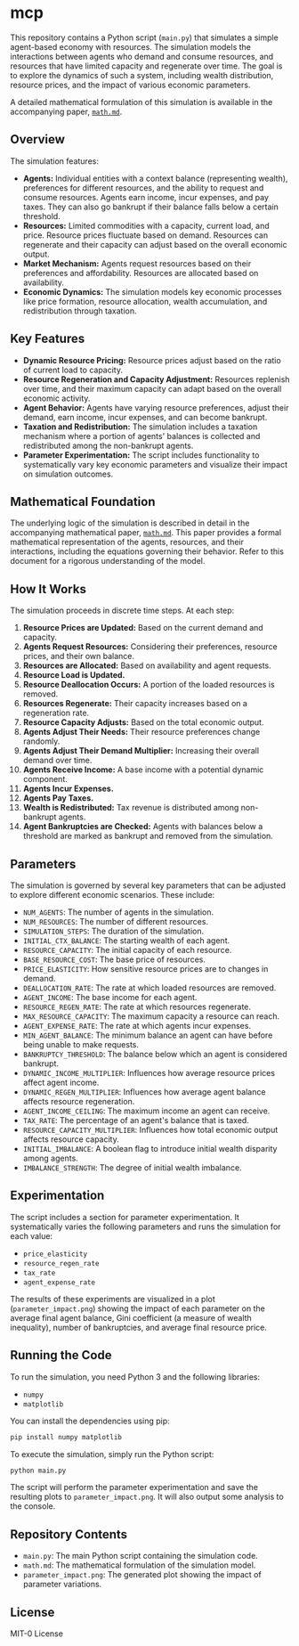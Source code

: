 # mcp

This repository contains a Python script (`main.py`) that simulates a simple agent-based economy with resources. The simulation models the interactions between agents who demand and consume resources, and resources that have limited capacity and regenerate over time. The goal is to explore the dynamics of such a system, including wealth distribution, resource prices, and the impact of various economic parameters.

A detailed mathematical formulation of this simulation is available in the accompanying paper, [`math.md`](math.md).

## Overview

The simulation features:

*   **Agents:** Individual entities with a context balance (representing wealth), preferences for different resources, and the ability to request and consume resources. Agents earn income, incur expenses, and pay taxes. They can also go bankrupt if their balance falls below a certain threshold.
*   **Resources:** Limited commodities with a capacity, current load, and price. Resource prices fluctuate based on demand. Resources can regenerate and their capacity can adjust based on the overall economic output.
*   **Market Mechanism:** Agents request resources based on their preferences and affordability. Resources are allocated based on availability.
*   **Economic Dynamics:** The simulation models key economic processes like price formation, resource allocation, wealth accumulation, and redistribution through taxation.

## Key Features

*   **Dynamic Resource Pricing:** Resource prices adjust based on the ratio of current load to capacity.
*   **Resource Regeneration and Capacity Adjustment:** Resources replenish over time, and their maximum capacity can adapt based on the overall economic activity.
*   **Agent Behavior:** Agents have varying resource preferences, adjust their demand, earn income, incur expenses, and can become bankrupt.
*   **Taxation and Redistribution:** The simulation includes a taxation mechanism where a portion of agents' balances is collected and redistributed among the non-bankrupt agents.
*   **Parameter Experimentation:** The script includes functionality to systematically vary key economic parameters and visualize their impact on simulation outcomes.

## Mathematical Foundation

The underlying logic of the simulation is described in detail in the accompanying mathematical paper, [`math.md`](math.md). This paper provides a formal mathematical representation of the agents, resources, and their interactions, including the equations governing their behavior. Refer to this document for a rigorous understanding of the model.

## How It Works

The simulation proceeds in discrete time steps. At each step:

1. **Resource Prices are Updated:** Based on the current demand and capacity.
2. **Agents Request Resources:**  Considering their preferences, resource prices, and their own balance.
3. **Resources are Allocated:** Based on availability and agent requests.
4. **Resource Load is Updated.**
5. **Resource Deallocation Occurs:** A portion of the loaded resources is removed.
6. **Resources Regenerate:** Their capacity increases based on a regeneration rate.
7. **Resource Capacity Adjusts:** Based on the total economic output.
8. **Agents Adjust Their Needs:** Their resource preferences change randomly.
9. **Agents Adjust Their Demand Multiplier:** Increasing their overall demand over time.
10. **Agents Receive Income:**  A base income with a potential dynamic component.
11. **Agents Incur Expenses.**
12. **Agents Pay Taxes.**
13. **Wealth is Redistributed:**  Tax revenue is distributed among non-bankrupt agents.
14. **Agent Bankruptcies are Checked:** Agents with balances below a threshold are marked as bankrupt and removed from the simulation.

## Parameters

The simulation is governed by several key parameters that can be adjusted to explore different economic scenarios. These include:

*   `NUM_AGENTS`: The number of agents in the simulation.
*   `NUM_RESOURCES`: The number of different resources.
*   `SIMULATION_STEPS`: The duration of the simulation.
*   `INITIAL_CTX_BALANCE`: The starting wealth of each agent.
*   `RESOURCE_CAPACITY`: The initial capacity of each resource.
*   `BASE_RESOURCE_COST`: The base price of resources.
*   `PRICE_ELASTICITY`:  How sensitive resource prices are to changes in demand.
*   `DEALLOCATION_RATE`: The rate at which loaded resources are removed.
*   `AGENT_INCOME`: The base income for each agent.
*   `RESOURCE_REGEN_RATE`: The rate at which resources regenerate.
*   `MAX_RESOURCE_CAPACITY`: The maximum capacity a resource can reach.
*   `AGENT_EXPENSE_RATE`: The rate at which agents incur expenses.
*   `MIN_AGENT_BALANCE`: The minimum balance an agent can have before being unable to make requests.
*   `BANKRUPTCY_THRESHOLD`: The balance below which an agent is considered bankrupt.
*   `DYNAMIC_INCOME_MULTIPLIER`:  Influences how average resource prices affect agent income.
*   `DYNAMIC_REGEN_MULTIPLIER`: Influences how average agent balance affects resource regeneration.
*   `AGENT_INCOME_CEILING`: The maximum income an agent can receive.
*   `TAX_RATE`: The percentage of an agent's balance that is taxed.
*   `RESOURCE_CAPACITY_MULTIPLIER`: Influences how total economic output affects resource capacity.
*   `INITIAL_IMBALANCE`: A boolean flag to introduce initial wealth disparity among agents.
*   `IMBALANCE_STRENGTH`:  The degree of initial wealth imbalance.

## Experimentation

The script includes a section for parameter experimentation. It systematically varies the following parameters and runs the simulation for each value:

*   `price_elasticity`
*   `resource_regen_rate`
*   `tax_rate`
*   `agent_expense_rate`

The results of these experiments are visualized in a plot (`parameter_impact.png`) showing the impact of each parameter on the average final agent balance, Gini coefficient (a measure of wealth inequality), number of bankruptcies, and average final resource price.

## Running the Code

To run the simulation, you need Python 3 and the following libraries:

*   `numpy`
*   `matplotlib`

You can install the dependencies using pip:

```bash
pip install numpy matplotlib
```

To execute the simulation, simply run the Python script:

```bash
python main.py
```

The script will perform the parameter experimentation and save the resulting plots to `parameter_impact.png`. It will also output some analysis to the console.

## Repository Contents

*   `main.py`: The main Python script containing the simulation code.
*   `math.md`: The mathematical formulation of the simulation model.
*   `parameter_impact.png`:  The generated plot showing the impact of parameter variations.

## License

MIT-0 License